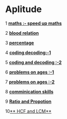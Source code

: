 #  Aplitude
1 [**maths :- speed up maths**](https://youtu.be/YbecVX3vr9k)

2 [**blood relation**](https://youtu.be/6dAICBbsx2M)

3 [**percentage**](https://youtu.be/6dAICBbsx2M)

4 [**coding decoding:-1**](https://youtu.be/XwZAdVvrcBw)

5 [**coding and decoding :-2**](https://youtu.be/6F3FJKqRYoM)

6 [**problems on ages :-1**](https://youtu.be/S0NnOJrEdGY)

7 [**problems on ages :-2**](https://youtu.be/Lifw5pyA8HE)

8 [**comminication skills** ](https://www.youtube.com/watch?v=56awwrv8Lwc&feature=youtu.be)

9 [**Ratio and Propotion**](https://www.youtube.com/watch?v=q3UL4nfc4N8&feature=youtu.be)



10[** HCF and LCM**](https://www.youtube.com/watch?v=x6myvGb5Vuk)
